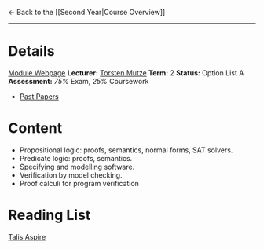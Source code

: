← Back to the [[Second Year|Course Overview]]
- - -
# Details
[Module Webpage](https://warwick.ac.uk/fac/sci/dcs/teaching/modules/cs262/)
**Lecturer:** [Torsten Mutze](https://peoplesearch.warwick.ac.uk/profile/2370551)
**Term:** 2
**Status:** Option List A
**Assessment:** *75%* Exam, *25%* Coursework
- [Past Papers](https://warwick.ac.uk/exampapers?q=CS262)
# Content 
- Propositional logic: proofs, semantics, normal forms, SAT solvers.
- Predicate logic: proofs, semantics.
- Specifying and modelling software.
- Verification by model checking.
- Proof calculi for program verification
# Reading List
[Talis Aspire](https://rl.talis.com/3/warwick/lists/6ED7372A-6C02-0841-7EFD-CE10EF13F227.html?lang=en-GB)
